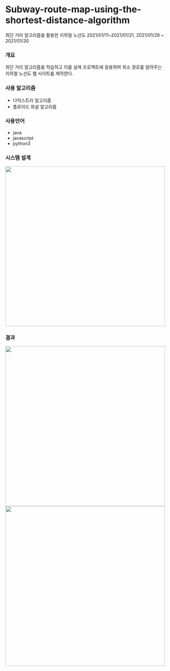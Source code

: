 # Subway-route-map-using-the-shortest-distance-algorithm

최단 거리 알고리즘을 활용한 지하철 노선도
2021/01/11~2021/01/21, 2021/01/28 ~ 2021/01/30

### 개요
최단 거리 알고리즘을 학습하고 이를 실제 프로젝트에 응용하여 최소 경로를 알려주는 지하철 노선도 웹 사이트를 제작한다.

### 사용 알고리즘
+ 다익스트라 알고리즘
+ 플로이드 와샬 알고리즘

### 사용언어
+ java
+ javascript
+ python3

### 시스템 설계
<img src= "https://github.com/JISOONLEE/Subway-route-map-using-the-shortest-distance-algorithm/blob/main/img/diagram.PNG" width="500">

### 결과
<img src= "https://github.com/JISOONLEE/Subway-route-map-using-the-shortest-distance-algorithm/blob/main/img/ui.png" width="500">
<img src= "https://github.com/JISOONLEE/Subway-route-map-using-the-shortest-distance-algorithm/blob/main/img/result.png" width="500">
